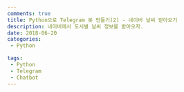 ```yaml
---
comments: true
title: Python으로 Telegram 봇 만들기(2) - 네이버 날씨 받아오기
description: 네이버에서 도시별 날씨 정보를 받아오자.
date: 2018-06-20
categories:
 - Python

tags:
 - Python
 - Telegram
 - Chatbot
---
```


